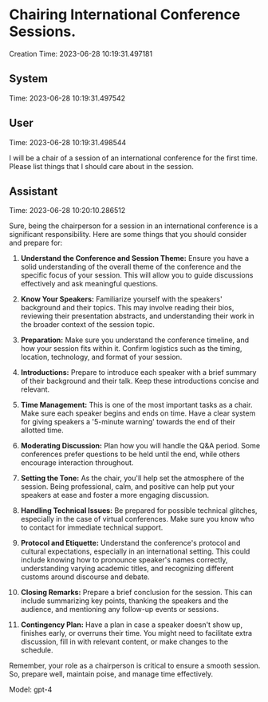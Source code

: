 # Chairing International Conference Sessions.

Creation Time: 2023-06-28 10:19:31.497181

## System

Time: 2023-06-28 10:19:31.497542



## User

Time: 2023-06-28 10:19:31.498544

I will be a chair of a session of an international conference for the first time. Please list things that I should care about in the session.

## Assistant

Time: 2023-06-28 10:20:10.286512

Sure, being the chairperson for a session in an international conference is a significant responsibility. Here are some things that you should consider and prepare for:

1. **Understand the Conference and Session Theme:** Ensure you have a solid understanding of the overall theme of the conference and the specific focus of your session. This will allow you to guide discussions effectively and ask meaningful questions.

2. **Know Your Speakers:** Familiarize yourself with the speakers' background and their topics. This may involve reading their bios, reviewing their presentation abstracts, and understanding their work in the broader context of the session topic.

3. **Preparation:** Make sure you understand the conference timeline, and how your session fits within it. Confirm logistics such as the timing, location, technology, and format of your session. 

4. **Introductions:** Prepare to introduce each speaker with a brief summary of their background and their talk. Keep these introductions concise and relevant. 

5. **Time Management:** This is one of the most important tasks as a chair. Make sure each speaker begins and ends on time. Have a clear system for giving speakers a '5-minute warning' towards the end of their allotted time.

6. **Moderating Discussion:** Plan how you will handle the Q&A period. Some conferences prefer questions to be held until the end, while others encourage interaction throughout. 

7. **Setting the Tone:** As the chair, you'll help set the atmosphere of the session. Being professional, calm, and positive can help put your speakers at ease and foster a more engaging discussion.

8. **Handling Technical Issues:** Be prepared for possible technical glitches, especially in the case of virtual conferences. Make sure you know who to contact for immediate technical support.

9. **Protocol and Etiquette:** Understand the conference's protocol and cultural expectations, especially in an international setting. This could include knowing how to pronounce speaker's names correctly, understanding varying academic titles, and recognizing different customs around discourse and debate.

10. **Closing Remarks:** Prepare a brief conclusion for the session. This can include summarizing key points, thanking the speakers and the audience, and mentioning any follow-up events or sessions.

11. **Contingency Plan:** Have a plan in case a speaker doesn't show up, finishes early, or overruns their time. You might need to facilitate extra discussion, fill in with relevant content, or make changes to the schedule.

Remember, your role as a chairperson is critical to ensure a smooth session. So, prepare well, maintain poise, and manage time effectively.

Model: gpt-4